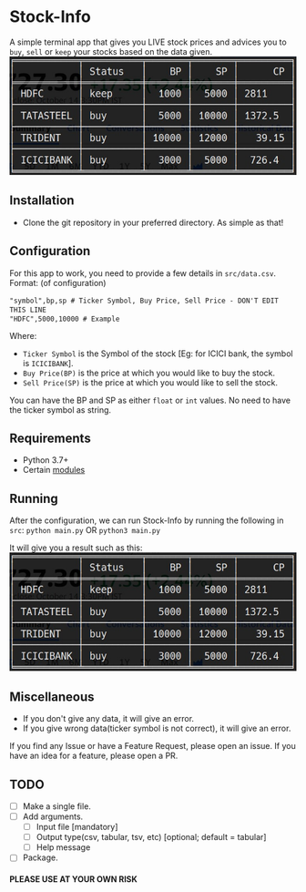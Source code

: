 # Stock-Info
A simple terminal app that gives you LIVE stock prices and advices you to `buy`, `sell` or `keep` your stocks based on the data given.
![Example Picture](./Stock-Info.jpg)

## Installation
- Clone the git repository in your preferred directory.
As simple as that!

## Configuration
For this app to work, you need to provide a few details in `src/data.csv`.
Format: (of configuration)
```
"symbol",bp,sp # Ticker Symbol, Buy Price, Sell Price - DON'T EDIT THIS LINE
"HDFC",5000,10000 # Example 
```
Where:
- `Ticker Symbol` is the Symbol of the stock [Eg: for ICICI bank, the symbol is `ICICIBANK`].
- `Buy Price(BP)` is the price at which you would like to buy the stock.
- `Sell Price(SP)` is the price at which you would like to sell the stock.

You can have the BP and SP as either `float` or `int` values.
No need to have the ticker symbol as string. 

## Requirements
- Python 3.7+ 
- Certain [modules](./MODULES.md)

## Running
After the configuration, we can run Stock-Info by running the following in `src`: `python main.py` OR `python3 main.py`

It will give you a result such as this:
![Example Picture](./Stock-Info.jpg)

## Miscellaneous
- If you don't give any data, it will give an error.
- If you give wrong data(ticker symbol is not correct), it will give an error.

If you find any Issue or have a Feature Request, please open an issue.
If you have an idea for a feature, please open a PR.

## TODO
- [ ] Make a single file.
- [ ] Add arguments.
  - [ ] Input file [mandatory]
  - [ ] Output type(csv, tabular, tsv, etc) [optional; default = tabular]
  - [ ] Help message
- [ ] Package.

#### PLEASE USE AT YOUR OWN RISK
